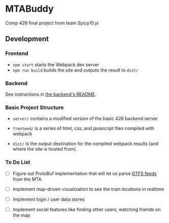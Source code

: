 # MTABuddy

Comp 426 final project from team Spicy10.js

## Development

### Frontend

- `npm start` starts the Webpack dev server
- `npm run build` builds the site and outputs the result to `dist/`

### Backend

See instructions in [the backend's README](https://github.com/andrea-3000/mta-vis).

### Basic Project Structure

- `server/` contains a modified version of the basic 426 backend server

- `frontend/` is a series of html, css, and javascript files compiled with webpack

- `dist/` is the output destination for the compiled webpack results (and where the site is hosted from).

### To Do List

- [ ] Figure out ProtoBuf implementation that will let us parse [GTFS feeds](https://developers.google.com/transit/gtfs-realtime/) from the MTA

- [ ] Implement map-driven visualization to see the train locations in realtime

- [ ] Implement login / user data stores

- [ ] Implement social features like finding other users, watching friends on the map
